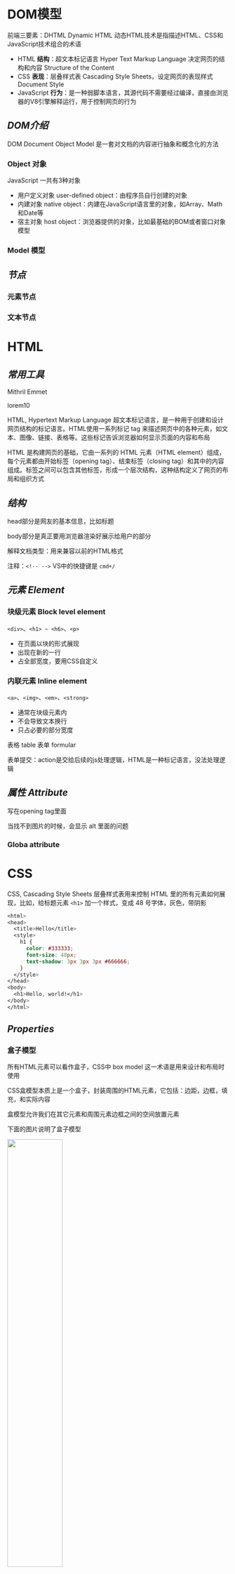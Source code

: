 # DOM模型

前端三要素：DHTML Dynamic HTML 动态HTML技术是指描述HTML、CSS和JavaScript技术组合的术语

* HTML **结构**：超文本标记语言 Hyper Text Markup Language 决定网页的结构和内容 Structure of the Content
* CSS **表现**：层叠样式表 Cascading Style Sheets，设定网页的表现样式 Document Style
* JavaScript **行为**：是一种弱脚本语言，其源代码不需要经过编译，直接由浏览器的V8引擎解释运行，用于控制网页的行为

## *DOM介绍*

DOM Document Object Model 是一套对文档的内容进行抽象和概念化的方法

### Object 对象

JavaScript 一共有3种对象

* 用户定义对象 user-defined object：由程序员自行创建的对象
* 内建对象 native object：内建在JavaScript语言里的对象，如Array、Math和Date等
* 宿主对象 host object：浏览器提供的对象，比如最基础的BOM或者窗口对象模型

### Model 模型

## *节点*

### 元素节点

### 文本节点

# HTML

## *常用工具*

Mithril Emmet

lorem10



HTML, Hypertext Markup Language 超文本标记语言，是一种用于创建和设计网页结构的标记语言。HTML使用一系列标记 tag 来描述网页中的各种元素，如文本、图像、链接、表格等。这些标记告诉浏览器如何显示页面的内容和布局

HTML 是构建网页的基础，它由一系列的 HTML 元素（HTML element）组成，每个元素都由开始标签（opening tag）、结束标签（closing tag）和其中的内容组成。标签之间可以包含其他标签，形成一个层次结构，这种结构定义了网页的布局和组织方式

## *结构*





head部分是网友的基本信息，比如标题

body部分是真正要用浏览器渲染好展示给用户的部分

解释文档类型：用来兼容以前的HTML格式

注释：`<!-- -->` VS中的快捷键是 `cmd+/`

## *元素 Element*

### 块级元素 Block level element

`<div>`、`<h1> ~ <h6>`、`<p>`

* 在页面以块的形式展现
* 出现在新的一行
* 占全部宽度，要用CSS自定义

### 内联元素 Inline element

`<a>`、`<img>`、`<em>`、`<strong>`

* 通常在块级元素内
* 不会导致文本换行
* 只占必要的部分宽度



表格 table 表单 formular

表单提交：action是交给后续的js处理逻辑，HTML是一种标记语言，没法处理逻辑

## *属性 Attribute*

写在opening tag里面

当找不到图片的时候，会显示 alt 里面的问题

### Globa attribute

# CSS

CSS, Cascading Style Sheets 层叠样式表用来控制 HTML 里的所有元素如何展现，比如，给标题元素 `<h1>` 加一个样式，变成 48 号字体，灰色，带阴影

```css
<html>
<head>
  <title>Hello</title>
  <style>
    h1 {
      color: #333333;
      font-size: 48px;
      text-shadow: 3px 3px 3px #666666;
    }
  </style>
</head>
<body>
  <h1>Hello, world!</h1>
</body>
</html>
```



## *Properties*

### 盒子模型

所有HTML元素可以看作盒子，CSS中 box model 这一术语是用来设计和布局时使用

CSS盒模型本质上是一个盒子，封装周围的HTML元素，它包括：边距，边框，填充，和实际内容

盒模型允许我们在其它元素和周围元素边框之间的空间放置元素

下面的图片说明了盒子模型

<img src="盒子模型.png" width="50%">

外边距塌陷：两个盒子放在一块的时候只有一份外边距（两个里面最大的那个）

padding和margin的使用方法相同，下面以margin为实例给出属性

* 每个边距分别指定

  ```css
  p {
      margin-top: 5px;
      margin-bottom: 5px;
      margin-right: 10px;
      margin-left: 10px;
  }
  ```

* 紧凑的写法

  ```css
  p { margin: 5px 10px 5px 10px; } /*上右下左顺时针*/
  p { margin: 5px 10px; } /*上下边距、左右边距*/
  p { margin: 5px 10px 5px; } /*上、左右、下边距*/
  p { margin: 5px; } /*上下左右边距相同*/
  ```

  





selector 选择器 

propertiy

value

### 颜色

* 关键词网页安全色
* RGB
* RGBA alpha通道0-1表示透明度
* 十六进制值
* HSL (Hue, Saturation, Lightness)
* HSLA

### 字体

serif 有衬线

Sans-serif 无衬线

两个字体，优先级

有多个单词的字体要用引号扩起来

monospace 等宽字体 代码编辑器中常用

## *三种方式添加CSS*

### 外部样式表

CSS保存在.css文件中，在HTML的 `<head>` 部分使用 `<link>` 引用。这是最常用的方法

```html
<link rel="stylesheet" href="style.css">
```

### 内部样式表

不使用外部CSS文件，一般也是将CSS放在HTML `<head>` 的`<style>` 里

### 内联样式

仅影响一个元素，在HTML元素的style属性中添加。不推荐这么写，维护代码会非常麻烦

## *CSS选择器*

```html
<p>class="paragraph" id="para1">Lorem</p>
```

### Attribute selector

```css
p {
    color: red;
}
```

通过class来选择

```css
.paragraph {
	color: red;
}
```

通过ID来选，ID是唯一的

``` css
#para1 {
	color: red;
}
```

float 用完之后要clear

## *定位方式*

* static 静态定位
* relative 相对定位
* absolute 绝对定位
* fixed 固定定位
* sticky

# JavaScript

JavaScript 是一门解释性脚本语言，它和Sun公司开发的Java这种编译性语言没有关系（就像印度跟印度尼西亚没太大关系一样）。JavaScript的原名是LiveScript，为了吸引用户，所以蹭Java的流量把名字改成了JavaScript

JavaScript是为了让HTML具有交互性而作为脚本语言添加的，JavaScript既可以内嵌到HTML中，也可以从外部链接到HTML中

## *添加JavaScript的方式*

* 内部的JavaScript

  ```html
  <head>
  	<script>
      	// Your JavaScript
  	</script>
  </head>
  <body>
  	<script>
      	// Your JavaScript
  	</script>
  </body>
  ```

* 外部的JavaScript：将JavaScript代码作为一个单独的 `.js`

  ```html
  <head>
      <script src="script.js"></script>
  </head>
  ```

* 内联JavaScript，这种方法是最不推荐的

  ```html
  <button onclick="createParagraph()">Click me</button>
  ```

## *基础语法*

### 分号与注释问题

JavaScript每条语句既可以写分号，也可以不写（当然若是多条语句写到一行上那肯定是要用分号分隔的），但代码规范是要加分号

注释的方法和C语言一样，即单行用 `//`，多行用 `/**/`

支持HTML的 `<--` 注释方法，不需要写后半部分 `-->`。HTML中这种注释是支持跨行的，但是JavaScript中只支持它用于单行注释。但发生混淆，不建议这么注释

### 数据类型

JavaScript脚本语言拥有动态类型，并且是一种弱类型语言 weakly typed，不需要明确类型声明。另外JavaScript也不没有强制规定要用 `var` 声明变量。可以用 `typeof` 来查看变量类型

* 字符串 string，使用单引号或双引号都行。数值和字符串碰到一块会自动转换成字符串

* 数值 number，数字不分为整数类型和浮点型类型，所有的数字都是64位双精度浮点数

* Boolean：`true` 和 `false`

* 数组 array

  ```js
  var beatles = Array("John", "Paul", "George", "Ringo");
  var beatles = new Array("John", "Paul", "George", "Ringo");
  var beatles = ["John", "Paul", "George", "Ringo"];
  ```

* 对象 object：对象由花括号分隔。在括号内部，对象的属性以名称和值对的形式 `(name : value)` 来定义。属性由逗号分隔

  ```js
  var person={firstname:"John", lastname:"Doe", id:5566};
  var person={
  firstname : "John",
  lastname  : "Doe",
  id        :  5566
  };
  ```

* `undefined` 表示变量不含有值，可以用 `null` 清空变量

### 恒等操作符 `===`

严格相等的恒等操作符：`==` 有类型转换，`===` 没有类型转换

```js
> 1 == true
> true
> 1 === true
> false
```

### 控制流

与C语言完全相同

## *函数*

### 函数定义

### 函数参数

### 函数调用

### 闭包

## *类*

## *对象*

# Node.js

JavaScript是一种脚本语言，需要依赖于浏览器引擎来解释它，它不能够脱离浏览器独立运行

# Bootstrap

Bootstrap 是一个广泛使用的开源前端框架，它由 Twitter 的 Mark Otto 和 Jacob Thornton 在 2011 年创建。Bootstrap 提供了一套丰富的 HTML、CSS 和 JavaScript 组件，用于快速开发响应式和移动设备优先的网页